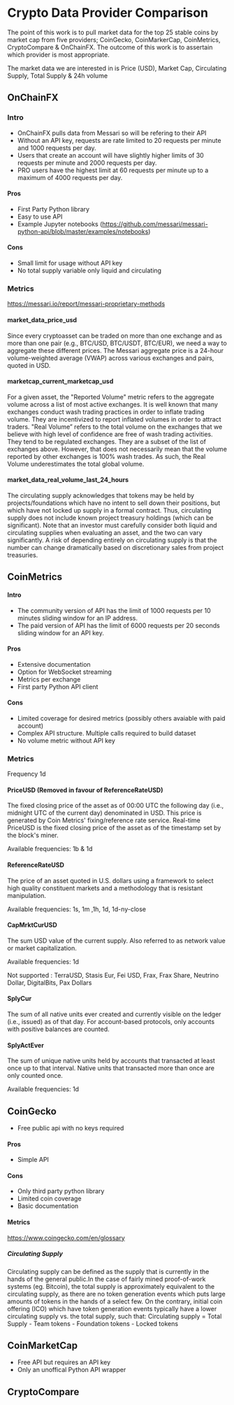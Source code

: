 # Crypto Data Provider Comparison

The point of this work is to pull market data for the top 25 stable coins by market cap from five providers; CoinGecko, CoinMarkerCap, CoinMetrics, CryptoCompare & OnChainFX.
The outcome of this work is to assertain which provider is most appropriate.

The market data we are interested in is Price (USD), Market Cap, Circulating Supply, Total Supply & 24h volume

## OnChainFX

### **Intro**
* OnChainFX pulls data from Messari so will be refering to their API
* Without an API key, requests are rate limited to 20 requests per minute and 1000 requests per day. 
* Users that create an account will have slightly higher limits of 30 requests per minute and 2000 requests per day. 
* PRO users have the highest limit at 60 requests per minute up to a maximum of 4000 requests per day.

#### Pros
* First Party Python library
* Easy to use API
* Example Jupyter notebooks (https://github.com/messari/messari-python-api/blob/master/examples/notebooks)

#### Cons
* Small limit for usage without API key
* No total supply variable only liquid and circulating

### **Metrics**
https://messari.io/report/messari-proprietary-methods

#### **market_data_price_usd**
Since every cryptoasset can be traded on more than one exchange and as more than one pair (e.g., BTC/USD, BTC/USDT, BTC/EUR), we need a way to aggregate these different prices. The Messari aggregate price is a 24-hour volume-weighted average (VWAP) across various exchanges and pairs, quoted in USD.

#### **marketcap_current_marketcap_usd**

For a given asset, the "Reported Volume" metric refers to the aggregate volume across a list of most active exchanges.
It is well known that many exchanges conduct wash trading practices in order to inflate trading volume. They are incentivized to report inflated volumes in order to attract traders. "Real Volume” refers to the total volume on the exchanges that we believe with high level of confidence are free of wash trading activities. They tend to be regulated exchanges. They are a subset of the list of exchanges above. However, that does not necessarily mean that the volume reported by other exchanges is 100% wash trades. As such, the Real Volume underestimates the total global volume.


#### **market_data_real_volume_last_24_hours**
The circulating supply acknowledges that tokens may be held by projects/foundations which have no intent to sell down their positions, but which have not locked up supply in a formal contract. Thus, circulating supply does not include known project treasury holdings (which can be significant). Note that an investor must carefully consider both liquid and circulating supplies when evaluating an asset, and the two can vary significantly. A risk of depending entirely on circulating supply is that the number can change dramatically based on discretionary sales from project treasuries.


## CoinMetrics

#### **Intro**
* The community version of API has the limit of 1000 requests per 10 minutes sliding window for an IP address.
* The paid version of API has the limit of 6000 requests per 20 seconds sliding window for an API key.

#### Pros
* Extensive documentation
* Option for WebSocket streaming
* Metrics per exchange
* First party Python API client

#### Cons
* Limited coverage for desired metrics (possibly others avaiable with paid account)
* Complex API structure. Multiple calls required to build dataset
* No volume metric without API key

### **Metrics**
Frequency 1d

#### **PriceUSD (Removed in favour of ReferenceRateUSD)**
The fixed closing price of the asset as of 00:00 UTC the following day (i.e., midnight UTC of the current day) denominated in USD. This price is generated by Coin Metrics' fixing/reference rate service. Real-time PriceUSD is the fixed closing price of the asset as of the timestamp set by the block's miner.

Available frequencies: 1b & 1d

#### **ReferenceRateUSD**
The price of an asset quoted in U.S. dollars using a framework to select high quality constituent markets and a methodology that is resistant manipulation.

Available frequencies: 1s, 1m ,1h, 1d, 1d-ny-close

#### **CapMrktCurUSD**
The sum USD value of the current supply. Also referred to as network value or market capitalization.

Available frequencies: 1d

Not supported : TerraUSD, Stasis Eur, Fei USD, Frax, Frax Share, Neutrino Dollar, DigitalBits, Pax Dollars

#### **SplyCur**
The sum of all native units ever created and currently visible on the ledger (i.e., issued) as of that day. For account-based protocols, only accounts with positive balances are counted.

#### **SplyActEver**
The sum of unique native units held by accounts that transacted at least once up to that interval. Native units that transacted more than once are only counted once.

Available frequencies: 1d

## CoinGecko

* Free public api with no keys required

#### Pros

* Simple API

#### Cons

* Only third party python library
* Limited coin coverage
* Basic documentation

#### **Metrics**
https://www.coingecko.com/en/glossary

##### Circulating Supply
Circulating supply can be defined as the supply that is currently in the hands of the general public.In the case of fairly mined proof-of-work systems (eg. Bitcoin), the total supply is approximately equivalent to the circulating supply, as there are no token generation events which puts large amounts of tokens in the hands of a select few. On the contrary, initial coin offering (ICO) which have token generation events typically have a lower circulating supply vs. the total supply, such that: Circulating supply = Total Supply - Team tokens - Foundation tokens - Locked tokens

## CoinMarketCap

* Free API but requires an API key
* Only an unoffical Python API wrapper

## CryptoCompare



